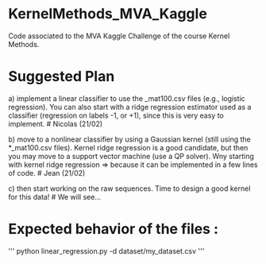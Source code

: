 # KernelMethods_MVA_Kaggle
Code associated to the MVA Kaggle Challenge of the course Kernel Methods.

# Suggested Plan

a) implement a linear classifier to use the _mat100.csv  files (e.g., logistic regression). You can also start with a ridge regression estimator used as a classifier (regression on labels -1, or +1), since this is very easy to implement. # Nicolas (21/02)

b) move to a nonlinear classifier by using a Gaussian kernel (still using the *_mat100.csv files).  Kernel ridge regression is a good candidate, but then you may move to a support vector machine (use a QP solver). Wny starting with kernel ridge regression => because it can be implemented in a few lines of code. # Jean (21/02)

c) then start working on the raw sequences. Time to design a good kernel for this data! # We will see...

# Expected behavior of the files :

'''
python linear_regression.py -d dataset/my_dataset.csv
'''
